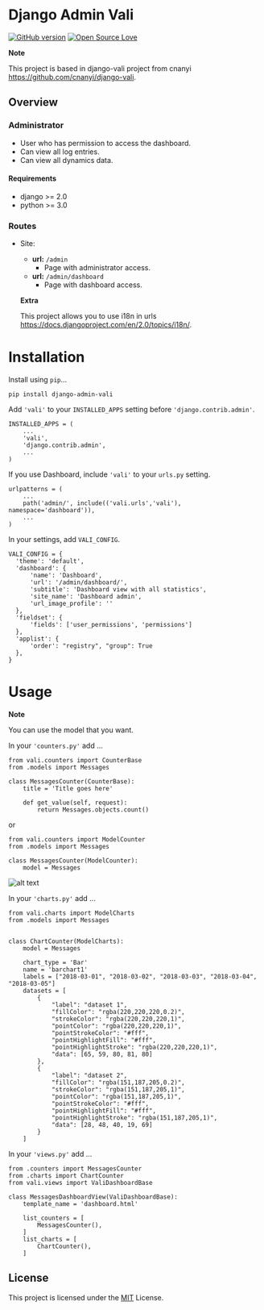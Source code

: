 # Django Admin Vali  

[![GitHub version](https://d25lcipzij17d.cloudfront.net/badge.svg?id=gh&type=6&v=0.1.7&x2=0)](https://pypi.org/project/django-admin-vali/)
[![Open Source Love](https://badges.frapsoft.com/os/mit/mit.svg?v=102)](https://github.com/JchJ/Vali-Django-Admin/blob/master/LICENSE)

**Note**

This project is based in django-vali project from cnanyi  
https://github.com/cnanyi/django-vali.

## Overview  

### Administrator
  * User who has permission to access the dashboard.
  * Can view all log entries.
  * Can view all dynamics data.

#### Requirements
  * django >= 2.0
  * python >= 3.0  

### Routes
* Site:
  * **url:** ```/admin```
    * Page with administrator access.
  * **url:** ```/admin/dashboard```
    * Page with dashboard access.

  **Extra**

  This project allows you to use i18n in urls
  https://docs.djangoproject.com/en/2.0/topics/i18n/.
 
# Installation

Install using `pip`...

    pip install django-admin-vali

Add `'vali'` to your `INSTALLED_APPS` setting before `'django.contrib.admin'`.

    INSTALLED_APPS = (
        ...
        'vali',
        'django.contrib.admin',
        ...
    )  

If you use Dashboard, include `'vali'` to your `urls.py` setting.

    urlpatterns = (
        ...
        path('admin/', include(('vali.urls','vali'), namespace='dashboard')),
        ...
    )

In your settings, add `VALI_CONFIG`.

    VALI_CONFIG = {
      'theme': 'default',
      'dashboard': {
          'name': 'Dashboard',
          'url': '/admin/dashboard/',
          'subtitle': 'Dashboard view with all statistics',
          'site_name': 'Dashboard admin',
          'url_image_profile': ''
      },
      'fieldset': {
          'fields': ['user_permissions', 'permissions']
      },
      'applist': {
          'order': "registry", "group": True
      },
    }  
  
# Usage  

**Note**

You can use the model that you want.  

In your `'counters.py'` add ...

    from vali.counters import CounterBase
    from .models import Messages

    class MessagesCounter(CounterBase):
        title = 'Title goes here'

        def get_value(self, request):
            return Messages.objects.count()  

or  

    from vali.counters import ModelCounter
    from .models import Messages

    class MessagesCounter(ModelCounter):
        model = Messages  

![alt text](/vali/static/img/counter.png)  
  
In your `'charts.py'` add ...

    from vali.charts import ModelCharts
    from .models import Messages


    class ChartCounter(ModelCharts):
        model = Messages

        chart_type = 'Bar'
        name = 'barchart1'
        labels = ["2018-03-01", "2018-03-02", "2018-03-03", "2018-03-04", "2018-03-05"]
        datasets = [
            {
                "label": "dataset 1",
                "fillColor": "rgba(220,220,220,0.2)",
                "strokeColor": "rgba(220,220,220,1)",
                "pointColor": "rgba(220,220,220,1)",
                "pointStrokeColor": "#fff",
                "pointHighlightFill": "#fff",
                "pointHighlightStroke": "rgba(220,220,220,1)",
                "data": [65, 59, 80, 81, 80]
            },
            {
                "label": "dataset 2",
                "fillColor": "rgba(151,187,205,0.2)",
                "strokeColor": "rgba(151,187,205,1)",
                "pointColor": "rgba(151,187,205,1)",
                "pointStrokeColor": "#fff",
                "pointHighlightFill": "#fff",
                "pointHighlightStroke": "rgba(151,187,205,1)",
                "data": [28, 48, 40, 19, 69]
            }
        ]  

In your `'views.py'` add ...

    from .counters import MessagesCounter
    from .charts import ChartCounter
    from vali.views import ValiDashboardBase

    class MessagesDashboardView(ValiDashboardBase):
        template_name = 'dashboard.html'

        list_counters = [
            MessagesCounter(),
        ]   
        list_charts = [
            ChartCounter(),
        ]
  
License
--------
This project is licensed under the [MIT](LICENSE) License.